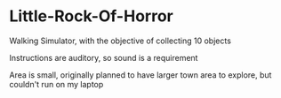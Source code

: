 # Little-Rock-Of-Horror
Walking Simulator, with the objective of collecting 10 objects

Instructions are auditory, so sound is a requirement

Area is small, originally planned to have larger town area to explore, but couldn't run on my laptop
